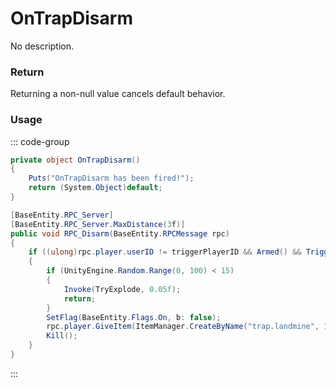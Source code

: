 <Badge type="danger" text="Carbon Compatible"/><Badge type="warning" text="Oxide Compatible"/>
# OnTrapDisarm
No description.
### Return
Returning a non-null value cancels default behavior.

### Usage
::: code-group
```csharp [Example]
private object OnTrapDisarm()
{
	Puts("OnTrapDisarm has been fired!");
	return (System.Object)default;
}
```
```csharp [Source — Assembly-CSharp @ Landmine]
[BaseEntity.RPC_Server]
[BaseEntity.RPC_Server.MaxDistance(3f)]
public void RPC_Disarm(BaseEntity.RPCMessage rpc)
{
	if ((ulong)rpc.player.userID != triggerPlayerID && Armed() && Triggered())
	{
		if (UnityEngine.Random.Range(0, 100) < 15)
		{
			Invoke(TryExplode, 0.05f);
			return;
		}
		SetFlag(BaseEntity.Flags.On, b: false);
		rpc.player.GiveItem(ItemManager.CreateByName("trap.landmine", 1, 0uL), BaseEntity.GiveItemReason.PickedUp);
		Kill();
	}
}

```
:::
